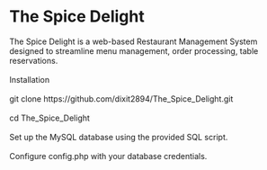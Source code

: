 
<h1>The Spice Delight</h1>
The Spice Delight is a web-based Restaurant Management System designed to streamline menu management, order processing, table reservations.
<br>
<br>
Installation  <br>
<br>
git clone https://github.com/dixit2894/The_Spice_Delight.git <br>
<br>
cd The_Spice_Delight <br>
<br>
Set up the MySQL database using the provided SQL script. <br>
<br>
Configure config.php with your database credentials.
